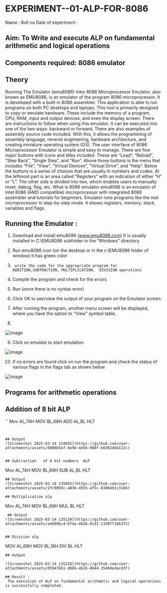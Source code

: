 # EXPERIMENT--01-ALP-FOR-8086
Name :
Roll no 
Date of experiment :





## Aim: To Write and execute ALP on fundamental arithmetic and logical operations
## Components required: 8086  emulator 
## Theory 
Running The Emulator (emu8086) Intro 8086 Microprocessor Emulator, also known as EMU8086, is an emulator of the program 8086 microprocessor. It is developed with a built-in 8086 assembler. This application is able to run programs on both PC desktops and laptops. This tool is primarily designed to copy or emulate hardware. These include the memory of a program, CPU, RAM, input and output devices, and even the display screen. There are instructions to follow when using this emulator. It can be executed into one of the two ways: backward or forward. There are also examples of assembly source code included. With this, it allows the programming of assembly language, reverse engineering, hardware architecture, and creating miniature operating system (OS). The user interface of 8086 Microprocessor Emulator is simple and easy to manage. There are five major buttons with icons and titles included. These are “Load”, “Reload”, “Step Back”, “Single Step”, and “Run”. Above those buttons is the menu that includes “File”, “View”, “Virtual Devices”, “Virtual Drive”, and “Help”. Below the buttons is a series of choices that are usually in numbers and codes. At the leftmost part is an area called “Registers” with an indication of either “H” or “L”. The other side is divided into two, which enables users to manually reset, debug, flag, etc. What is 8086 emulator emu8086 is an emulator of Intel 8086 (AMD compatible) microprocessor with integrated 8086 assembler and tutorials for beginners. Emulator runs programs like the real microprocessor in step-by-step mode. it shows registers, memory, stack, variables and flags.


 ## Running the Emulator :
1.	Download and install emu8086 (www.emu8086.com) It is usually installed in C:\EMU8086 subfolder in the “Windows” directory
2.	  Run  emu8086 icon (on the desktop or in the c:\EMU8086 folder of window) It has green color 
 
 
3.		write the code for the appropriate program for ADDITION,SUBTRACTION, MULTIPLICATION,  DIVISION operations 

4.	 Compile the program and check for the errors 
5.	Run (once there is no syntax error) 

6.	Click OK to see/view the output of your program on the Emulator screen. 


7.	After running the program, another menu screen will be displayed, where you have the option to “View” symbol table,
8.	 


![image](https://user-images.githubusercontent.com/36288975/189273263-d65baae9-4b8f-4723-afb3-c0ffa4052b04.png)











9.	Click on emulate to start emulation 








![image](https://user-images.githubusercontent.com/36288975/189273273-9bb36ec1-e2e8-4892-8d35-37707332bfdc.png)








10.	If no errors are found click on run the program and check the status of various flags in the flags tab as shown below 






![image](https://user-images.githubusercontent.com/36288975/189273277-113a2a33-4a40-4ff8-95a5-ecd3a1f504fe.png)







## Programs for arithmetic  operations

## Addition  of 8 bit ALP 
``
Mov AL,74H
MOV BL,69H
ADD AL,BL
HLT
```


## Output
![Screenshot 2025-03-14 134935](https://github.com/user-attachments/assets/0800b5e7-9a96-4e56-980f-b830246b122c)

 
## Subtraction   of 8 bit numbers  ALP 
 ```
Mov AL,74H
MOV BL,69H
SUB AL,BL
HLT
```
## Output
![Screenshot 2025-03-14 135055](https://github.com/user-attachments/assets/2fc9893c-a03b-4555-af5c-8380491c31b6)
 
## Multiplication alp
```
Mov AL,74H
MOV BL,69H
MUL BL
HLT
```
 ## Output  
![Screenshot 2025-03-14 135139](https://github.com/user-attachments/assets/add09bc4-bf4a-4626-8cd1-1330ff1b63f3)


## Division alp 
```
MOV AL,68H
MOV BL,18H
DIV BL
HLT
```
## Output  

![Screenshot 2025-03-14 135218](https://github.com/user-attachments/assets/05947bb1-d06b-4616-8644-35469edacd3f)

## Result :
 The execution of ALP on fundamental arithmetic and logical operations is successfully completed.









